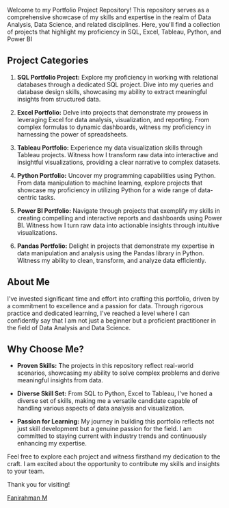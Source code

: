 Welcome to my Portfolio Project Repository! This repository serves as a comprehensive showcase of my skills and expertise in the realm of Data Analysis, Data Science, and related disciplines. Here, you'll find a collection of projects that highlight my proficiency in SQL, Excel, Tableau, Python, and  Power BI

## Project Categories

1. **SQL Portfolio Project:** Explore my proficiency in working with relational databases through a dedicated SQL project. Dive into my queries and database design skills, showcasing my ability to extract meaningful insights from structured data.

2. **Excel Portfolio:** Delve into projects that demonstrate my prowess in leveraging Excel for data analysis, visualization, and reporting. From complex formulas to dynamic dashboards, witness my proficiency in harnessing the power of spreadsheets.

3. **Tableau Portfolio:** Experience my data visualization skills through Tableau projects. Witness how I transform raw data into interactive and insightful visualizations, providing a clear narrative to complex datasets.

4. **Python Portfolio:** Uncover my programming capabilities using Python. From data manipulation to machine learning, explore projects that showcase my proficiency in utilizing Python for a wide range of data-centric tasks.

5. **Power BI Portfolio:** Navigate through projects that exemplify my skills in creating compelling and interactive reports and dashboards using Power BI. Witness how I turn raw data into actionable insights through intuitive visualizations.

6. **Pandas Portfolio:** Delight in projects that demonstrate my expertise in data manipulation and analysis using the Pandas library in Python. Witness my ability to clean, transform, and analyze data efficiently.

## About Me

I've invested significant time and effort into crafting this portfolio, driven by a commitment to excellence and a passion for data. Through rigorous practice and dedicated learning, I've reached a level where I can confidently say that I am not just a beginner but a proficient practitioner in the field of Data Analysis and Data Science.

## Why Choose Me?

- **Proven Skills:** The projects in this repository reflect real-world scenarios, showcasing my ability to solve complex problems and derive meaningful insights from data.

- **Diverse Skill Set:** From SQL to Python, Excel to Tableau, I've honed a diverse set of skills, making me a versatile candidate capable of handling various aspects of data analysis and visualization.

- **Passion for Learning:** My journey in building this portfolio reflects not just skill development but a genuine passion for the field. I am committed to staying current with industry trends and continuously enhancing my expertise.
	
Feel free to explore each project and witness firsthand my dedication to the craft. I am excited about the opportunity to contribute my skills and insights to your team.

Thank you for visiting!

[Fanirahman M](fanirahman.workhub@gmail.com)  
